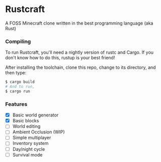# Rustcraft
A FOSS Minecraft clone written in the best programming language (aka Rust)

### Compiling
To run Rustcraft, you'll need a nightly version of rustc and Cargo. If you don't know how to do this, 
rustup is your best friend!

After installing the toolchain, clone this repo, change to its directory, and then type:
```bash
$ cargo build
# And to run,
$ cargo run
```

### Features
- [x] Basic world generator
- [x] Basic blocks
- [ ] World editing
- [ ] Ambient Occlusion (WIP)
- [ ] Simple multiplayer
- [ ] Inventory system
- [ ] Day/night cycle
- [ ] Survival mode
